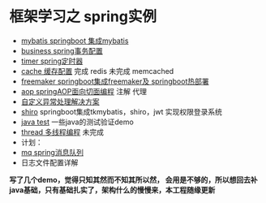 # 框架学习之 spring实例
- [mybatis springboot 集成mybatis](https://github.com/MarchNineteen/spring-example/tree/master/spring-example-mybatis)
- [business spring事务配置](https://github.com/MarchNineteen/spring-example/tree/master/spring-example-business)
- [timer spring定时器](https://github.com/MarchNineteen/spring-example/tree/master/spring-example-timer)
- [cache 缓存配置](https://github.com/MarchNineteen/spring-example/tree/master/spring-example-cache) 完成 redis 未完成 memcached
- [freemaker springboot集成freemaker及 springboot热部署](https://github.com/MarchNineteen/spring-example/tree/master/spring-example-freemarker) 
- [aop springAOP面向切面编程](https://github.com/MarchNineteen/spring-example/tree/master/spring-example-aop) 注解 代理
- [自定义异常处理解决方案](https://github.com/MarchNineteen/spring-example/tree/master/spring-example-exception)
- [shiro](https://github.com/MarchNineteen/spring-example/tree/master/spring-example-shiro) springboot集成tkmybatis，shiro，jwt 实现权限登录系统
- [java test](https://github.com/MarchNineteen/spring-example/tree/master/spring-example-test) 一些java的测试验证demo
- [thread 多线程编程](https://github.com/MarchNineteen/spring-example/tree/master/spring-example-thread) 未完成 
- 计划：
- [mq spring消息队列](https://github.com/MarchNineteen/spring-example/tree/master/spring-example-mq) 
- 日志文件配置详解


**写了几个demo，觉得只知其然而不知其所以然，
会用是不够的，所以想回去补java基础，只有基础扎实了，架构什么的慢慢来，本工程随缘更新**

